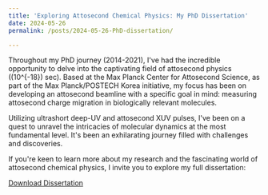 ```yaml
---
title: 'Exploring Attosecond Chemical Physics: My PhD Dissertation'
date: 2024-05-26
permalink: /posts/2024-05-26-PhD-dissertation/

---
```


Throughout my PhD journey (2014-2021), I've had the incredible opportunity to delve into the captivating field of attosecond physics (\(10^{-18}\) sec). Based at the Max Planck Center for Attosecond Science, as part of the Max Planck/POSTECH Korea initiative, my focus has been on developing an attosecond beamline with a specific goal in mind: measuring attosecond charge migration in biologically relevant molecules.

Utilizing ultrashort deep-UV and attosecond XUV pulses, I've been on a quest to unravel the intricacies of molecular dynamics at the most fundamental level. It's been an exhilarating journey filled with challenges and discoveries.

If you're keen to learn more about my research and the fascinating world of attosecond chemical physics, I invite you to explore my full dissertation:

[Download Dissertation](http://tsendsuren.github.io/files/Tsendsuren_Dissertation.pdf)